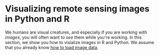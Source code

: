 # Visualizing remote sensing images in Python and R

We humans are visual creatures, and especially if you are working with *images*, you will often want to *see* them while you're working. In this section, we show you how to visialize images in R and Python. We assume that you already know [how to load image data](raster_io).
